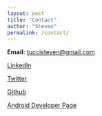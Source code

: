 ```yaml
---
layout: post
title: "Contact"
author: "Steven"
permalink: /contact/
---
```


**Email:** [tuccisteven@gmail.com](mailto:tuccisteven@gmail.com)

[LinkedIn](https://www.linkedin.com/in/steven-tucci-992894a5/)

[Twitter](https://twitter.com/tucci_2)

[Github](https://github.com/tucci)

[Android Developer Page](https://play.google.com/store/apps/developer?id=Steven+Tucci)


